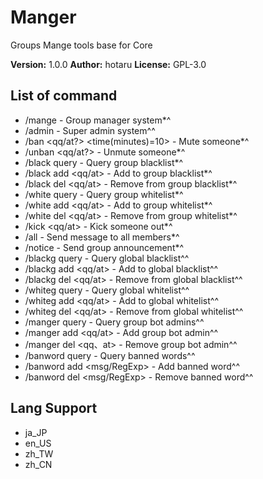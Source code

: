 # Manger

Groups Mange tools base for Core

**Version:** 1.0.0
**Author:** hotaru
**License:** GPL-3.0

## List of command

-   /mange - Group manager system\*^
-   /admin - Super admin system^^
-   /ban <qq/at?> <time(minutes)=10> - Mute someone\*^
-   /unban <qq/at?> - Unmute someone\*^
-   /black query - Query group blacklist\*^
-   /black add <qq/at> - Add to group blacklist\*^
-   /black del <qq/at> - Remove from group blacklist\*^
-   /white query - Query group whitelist\*^
-   /white add <qq/at> - Add to group whitelist\*^
-   /white del <qq/at> - Remove from group whitelist\*^
-   /kick <qq/at> - Kick someone out\*^
-   /all <content> - Send message to all members\*^
-   /notice <content> - Send group announcement\*^
-   /blackg query - Query global blacklist^^
-   /blackg add <qq/at> - Add to global blacklist^^
-   /blackg del <qq/at> - Remove from global blacklist^^
-   /whiteg query - Query global whitelist^^
-   /whiteg add <qq/at> - Add to global whitelist^^
-   /whiteg del <qq/at> - Remove from global whitelist^^
-   /manger query - Query group bot admins^^
-   /manger add <qq/at> - Add group bot admin^^
-   /manger del <qq、at> - Remove group bot admin^^
-   /banword query - Query banned words^^
-   /banword add <msg/RegExp> - Add banned word^^
-   /banword del <msg/RegExp> - Remove banned word^^

## Lang Support

-   ja_JP
-   en_US
-   zh_TW
-   zh_CN
